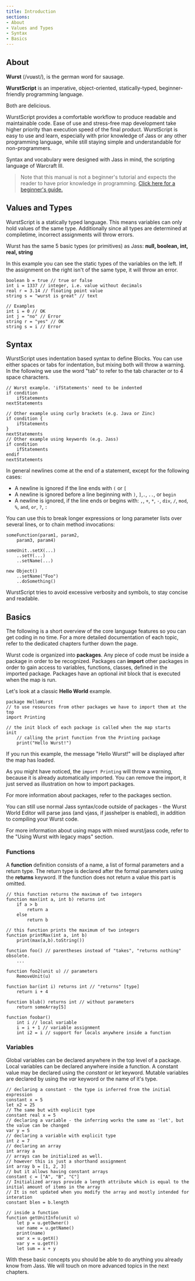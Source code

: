 ```yaml
---
title: Introduction
sections:
- About
- Values and Types
- Syntax
- Basics
---
```


## About

__Wurst__ (/vʊʁst/), is the german word for sausage.

__WurstScript__ is an imperative, object-oriented, statically-typed, beginner-friendly programming language.

Both are delicious.

WurstScript provides a comfortable workflow to produce readable and maintainable code.
Ease of use and stress-free map development take higher priority than execution speed of the final product.
WurstScript is easy to use and learn, especially with prior knowledge of Jass or any other programming language, while still staying
simple and understandable for non-programmers.

Syntax and vocabulary were designed with Jass in mind, the scripting language of Warcraft III.

> Note that this manual is not a beginner's tutorial and expects the reader to have prior knowledge in programming.
[Click here for a beginner's guide.](tutorials.html)

## Values and Types

WurstScript is a statically typed language. This means variables can only hold values of the same type. Additionally since all types are determined at compiletime,
incorrect assignments will throw errors.

Wurst has the same 5 basic types (or primitives) as Jass: **null, boolean, int, real, string**

In this example you can see the static types of the variables on the left. If the assignment on the right isn't of the same type, it will throw an error.
```wurst
boolean b = true // true or false
int i = 1337 // integer, i.e. value without decimals
real r = 3.14 // floating point value
string s = "wurst is great" // text

// Examples
int i = 0 // OK
int j = "no" // Error
string r = "yes" // OK
string s = i // Error
```

## Syntax

WurstScript uses indentation based syntax to define Blocks. You can use either spaces or tabs for indentation, but mixing both will throw a warning.
In the following we use the word "tab" to refer to the tab character or to 4 space characters.

```wurst
// Wurst example. 'ifStatements' need to be indented
if condition
	ifStatements
nextStatements

// Other example using curly brackets (e.g. Java or Zinc)
if condition {
	ifStatements
}
nextStatements
// Other example using keywords (e.g. Jass)
if condition
	ifStatements
endif
nextStatements
```

In general newlines come at the end of a statement, except for the following cases:

- A newline is ignored if the line ends with `(` or `[`
- A newline is ignored before a line beginning with `)`, `]`,`.`, `..`, or `begin`
- A newline is ignored, if the line ends or begins with:
    `,`, `+`, `*`, `-`, `div`, `/`, `mod`, `%`, `and`, `or`, `?`, `:`

You can use this to break longer expressions or long parameter lists over several lines, or to chain method invocations:
```wurst
someFunction(param1, param2,
	param3, param4)

someUnit..setX(...)
	..setY(...)
	..setName(...)

new Object()
	..setName("Foo")
	..doSomething()
```

WurstScript tries to avoid excessive verbosity and symbols, to stay concise and readable.


## Basics

The following is a short overview of the core language features so you can get coding in no time. For a more detailed documentation of each topic,
refer to the dedicated chapters further down the page.

Wurst code is organized into **packages**. Any piece of code must be inside a package in order to be recognized.
Packages can **import** other packages in order to gain access to variables, functions, classes, defined in the imported package.
Packages have an optional _init_ block that is executed when the map is run.

Let's look at a classic **Hello World** example.

```wurst
package HelloWurst
// to use resources from other packages we have to import them at the top
import Printing

// the init block of each package is called when the map starts
init
	// calling the print function from the Printing package
	print("Hello Wurst!")
```

If you run this example, the message "Hello Wurst!" will be displayed after the map has loaded.

As you might have noticed, the ```import Printing``` will throw a warning, because it is already automatically imported.
You can remove the import, it just served as illustration on how to import packages.

For more information about packages, refer to the packages section.

You can still use normal Jass syntax/code outside of packages - the Wurst World Editor will parse jass (and vjass, if jasshelper is enabled), in addition to compiling your Wurst code.

For more information about using maps with mixed wurst/jass code, refer to the "Using Wurst with legacy maps" section.

### Functions

A **function** definition consists of a name, a list of formal parameters and a return
type. The return type is declared after the formal parameters using the **returns** keyword.
If the function does not return a value this part is omitted.
```wurst
// this function returns the maximum of two integers
function max(int a, int b) returns int
	if a > b
		return a
	else
		return b

// this function prints the maximum of two integers
function printMax(int a, int b)
	print(max(a,b).toString())

function foo() // parentheses instead of "takes", "returns nothing" obsolete.
	...

function foo2(unit u) // parameters
	RemoveUnit(u)

function bar(int i) returns int // "returns" [type]
	return i + 4

function blub() returns int // without parameters
	return someArray[5]

function foobar()
	int i // local variable
	i = i + 1 // variable assignment
	int i2 = i // support for locals anywhere inside a function
```

### Variables

Global variables can be declared anywhere in the top level of a package.
Local variables can be declared anywhere inside a function.
A constant value may be declared using the _constant_ or _let_ keyword.
Mutable variables are declared by using the _var_ keyword or the name of it's type.
```wurst
// declaring a constant - the type is inferred from the initial expression
constant x = 5
let x2 = 25
// The same but with explicit type
constant real x = 5
// declaring a variable - the inferring works the same as 'let', but the value can be changed
var y = 5
// declaring a variable with explicit type
int z = 7
// declaring an array
int array a
// arrays can be initialized as well.
// however this is just a shorthand assignment
int array b = [1, 2, 3]
// but it allows having constant arrays
constant c = ["A", "B", "C"]
// Initialized arrays provide a length attribute which is equal to the initial amount of items in the array
// It is not updated when you modify the array and mostly intended for interation
constant blen = b.length

// inside a function
function getUnitInfo(unit u)
	let p = u.getOwner()
	var name = u.getName()
	print(name)
	var x = u.getX()
	var y = u.getY()
	let sum = x + y
```


With these basic concepts you should be able to do anything you already know from Jass.
We will touch on more advanced topics in the next chapters.
